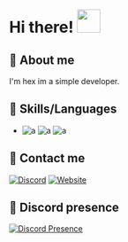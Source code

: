 <h1>Hi there! <img src="https://media.giphy.com/media/gM5qFksULw54NMWyry/giphy.gif" height="42px"></h1>

## 👒 About me
I'm hex im a simple developer.

## 🔧 Skills/Languages
- ![a](https://img.shields.io/badge/CSS-239120?&style=for-the-badge&logo=css3&logoColor=white)
![a](https://img.shields.io/badge/JavaScript-F7DF1E?style=for-the-badge&logo=javascript&logoColor=black)
![a](https://img.shields.io/badge/HTML5-E34F26?style=for-the-badge&logo=html5&logoColor=white)

## 📎 Contact me
[![Discord](https://img.shields.io/badge/Discord-7289DA?style=for-the-badge&logo=discord&logoColor=white)](https://discord.gg/e6JCGAXJqR)
[![Website]([https://img.shields.io/badge/website-000000?style=for-the-badge&logo=About.me&logoColor=white)](https://profhex.glitch.me/)


## 📎 Discord presence
[![Discord Presence](https://lanyard.cnrad.dev/api/852812755307593728)](https://discord.com/users/852812755307593728)

